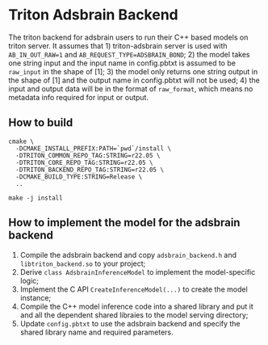 # Triton Adsbrain Backend

The triton backend for adsbrain users to run their C++ based models on triton
server. It assumes that 1) triton-adsbrain server is used with `AB_IN_OUT_RAW=1`
and `AB_REQUEST_TYPE=ADSBRAIN_BOND`; 2) the model takes one string input and the
input name in config.pbtxt is assumed to be `raw_input` in the shape of [1]; 3) 
the model only returns one string output in the shape of [1] and the output name
in config.pbtxt will not be used; 4) the input and output data will be in the 
format of `raw_format`, which means no metadata info required for input or output.

## How to build
```
cmake \
  -DCMAKE_INSTALL_PREFIX:PATH=`pwd`/install \
  -DTRITON_COMMON_REPO_TAG:STRING=r22.05 \
  -DTRITON_CORE_REPO_TAG:STRING=r22.05 \
  -DTRITON_BACKEND_REPO_TAG:STRING=r22.05 \
  -DCMAKE_BUILD_TYPE:STRING=Release \
  ..

make -j install
```

## How to implement the model for the adsbrain backend

1) Compile the adsbrain backend and copy `adsbrain_backend.h` and 
   `libtriton_backend.so` to your project;
2) Derive `class AdsbrainInferenceModel` to implement the model-specific logic;
3) Implement the C API `CreateInferenceModel(...)` to create the model instance;
4) Compile the C++ model inference code into a shared library and put it and all
   the dependent shared libraies to the model serving directory;
5) Update `config.pbtxt` to use the adsbrain backend and specify the shared
   library name and required parameters.
